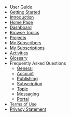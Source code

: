 *  User Guide
  * [Getting Started](User%20Guide/Getting%20Started)
  * [Introduction](User%20Guide/Introduction)
  * [Home Page](User%20Guide/Home%20Page)
  * [Dashboard](User%20Guide/Dashboard)
  * [Browse Topics](User%20Guide/Browse%20Topic)
  * [Projects](User%20Guide/Projects)
  * [My Subscribers](User%20Guide/My%20Subscribers)
  * [My Subscriptions](User%20Guide/My%20Subscriptions)
  * [Activities](User%20Guide/Activities)
  * [Glossary](User%20Guide/Glossary)
* Frequently Asked Questions
  * [General](FAQs/General)
  * [Account](FAQs/Account)
  * [Publishing](FAQs/Publishing)
  * [Subscription](FAQs/Subscription)
  * [Topic](FAQs/Topic)
  * [Messaging](FAQs/Messaging)
  * [Portal](FAQs/Portal)
* [Terms of Use](Terms%20of%20Use/TOU)
* [Privacy Statement](Privacy%20Statement/Privacy)

